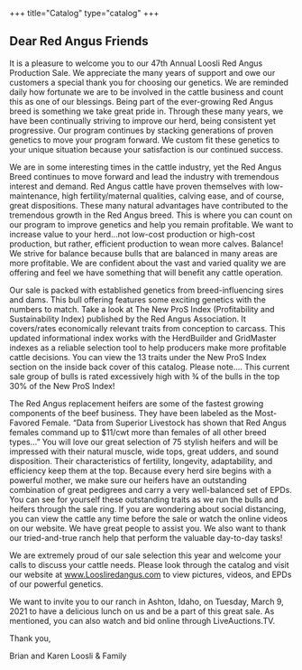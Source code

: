+++
title="Catalog"
type="catalog"
+++
## Dear Red Angus Friends

It is a pleasure to welcome you to our 47th Annual Loosli Red Angus Production Sale. We appreciate
the many years of support and owe our customers a special thank you for choosing our genetics. We are
reminded daily how fortunate we are to be involved in the cattle business and count this as one of our
blessings. Being part of the ever-growing Red Angus breed is something we take great pride in. Through
these many years, we have been continually striving to improve our herd, being consistent yet progressive.
Our program continues by stacking generations of proven genetics to move your program forward. We
custom fit these genetics to your unique situation because your satisfaction is our continued success.

We are in some interesting times in the cattle industry, yet the Red Angus Breed continues to move
forward and lead the industry with tremendous interest and demand. Red Angus cattle have proven
themselves with low-maintenance, high fertility/maternal qualities, calving ease, and of course, great
dispositions. These many natural advantages have contributed to the tremendous growth in the Red Angus
breed. This is where you can count on our program to improve genetics and help you remain profitable. We
want to increase value to your herd...not low-cost production or high-cost production, but rather, efficient
production to wean more calves. Balance! We strive for balance because bulls that are balanced in many
areas are more profitable. We are confident about the vast and varied quality we are offering and feel we
have something that will benefit any cattle operation.

Our sale is packed with established genetics from breed-influencing sires and dams. This bull offering
features some exciting genetics with the numbers to match. Take a look at The New ProS Index (Profitability
and Sustainability Index) published by the Red Angus Association. It covers/rates economically relevant
traits from conception to carcass. This updated informational index works with the HerdBuilder and
GridMaster indexes as a reliable selection tool to help producers make more profitable cattle decisions. You
can view the 13 traits under the New ProS Index section on the inside back cover of this catalog. Please
note.... This current sale group of bulls is rated excessively high with 3⁄4 of the bulls in the top 30% of the
New ProS Index!

The Red Angus replacement heifers are some of the fastest growing components of the beef business.
They have been labeled as the Most-Favored Female. “Data from Superior Livestock has shown that Red
Angus females command up to $11/cwt more than females of all other breed types...” You will love our
great selection of 75 stylish heifers and will be impressed with their natural muscle, wide tops, great udders,
and sound disposition. Their characteristics of fertility, longevity, adaptability, and efficiency keep them at
the top. Because every herd sire begins with a powerful mother, we make sure our heifers have an
outstanding combination of great pedigrees and carry a very well-balanced set of EPDs.
You can see for yourself these outstanding traits as we run the bulls and heifers through the sale ring.
If you are wondering about social distancing, you can view the cattle any time before the sale or watch the
online videos on our website. We have great people to assist you. We also want to thank our tried-and-true
ranch help that perform the valuable day-to-day tasks!

We are extremely proud of our sale selection this year and welcome your calls to discuss your cattle needs.
Please look through the catalog and visit our website at www.Loosliredangus.com to view pictures, videos,
and EPDs of our powerful genetics.

We want to invite you to our ranch in Ashton, Idaho, on Tuesday, March 9, 2021 to have a delicious
lunch on us and be a part of this great sale. As mentioned, you can also watch and bid online through
LiveAuctions.TV.

Thank you,

Brian and Karen Loosli & Family